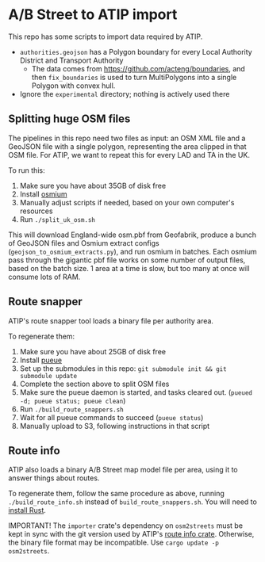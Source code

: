 # A/B Street to ATIP import

This repo has some scripts to import data required by ATIP.

- `authorities.geojson` has a Polygon boundary for every Local Authority District and Transport Authority
  - The data comes from https://github.com/acteng/boundaries, and then
    `fix_boundaries` is used to turn MultiPolygons into a single Polygon with
    convex hull.
- Ignore the `experimental` directory; nothing is actively used there

## Splitting huge OSM files

The pipelines in this repo need two files as input: an OSM XML file and a
GeoJSON file with a single polygon, representing the area clipped in that OSM
file. For ATIP, we want to repeat this for every LAD and TA in the UK.

To run this:

1.  Make sure you have about 35GB of disk free
2.  Install [osmium](https://osmcode.org/osmium-tool)
3.  Manually adjust scripts if needed, based on your own computer's resources
4.  Run `./split_uk_osm.sh`

This will download England-wide osm.pbf from Geofabrik, produce a bunch of
GeoJSON files and Osmium extract configs (`geojson_to_osmium_extracts.py`), and
run osmium in batches. Each osmium pass through the gigantic pbf file works on
some number of output files, based on the batch size. 1 area at a time is slow,
but too many at once will consume lots of RAM.

## Route snapper

ATIP's route snapper tool loads a binary file per authority area.

To regenerate them:

1.  Make sure you have about 25GB of disk free
2.  Install [pueue](https://github.com/Nukesor/pueue)
3.  Set up the submodules in this repo: `git submodule init && git submodule update`
4.  Complete the section above to split OSM files
5.  Make sure the pueue daemon is started, and tasks cleared out. (`pueued -d; pueue status; pueue clean`)
6.  Run `./build_route_snappers.sh`
7.  Wait for all pueue commands to succeed (`pueue status`)
8.  Manually upload to S3, following instructions in that script

## Route info

ATIP also loads a binary A/B Street map model file per area, using it to answer things about routes.

To regenerate them, follow the same procedure as above, running
`./build_route_info.sh` instead of `build_route_snappers.sh`. You will need to
[install Rust](https://www.rust-lang.org/tools/install).

IMPORTANT! The `importer` crate's dependency on `osm2streets` must be kept in
sync with the git version used by ATIP's [route info
crate](https://github.com/acteng/atip/tree/map_model/route_info). Otherwise,
the binary file format may be incompatible. Use `cargo update -p osm2streets`.

